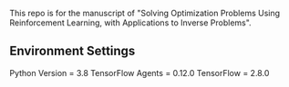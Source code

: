 This repo is for the manuscript of "Solving Optimization Problems Using Reinforcement Learning, with Applications to Inverse Problems".

Environment Settings
---------------------
Python Version = 3.8
TensorFlow Agents = 0.12.0
TensorFlow = 2.8.0
